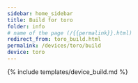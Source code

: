 ```yaml
---
sidebar: home_sidebar
title: Build for toro
folder: info
# name of the page (/{{permalink}}.html)
redirect_from: toro_build.html
permalink: /devices/toro/build
device: toro
---
```

{% include templates/device_build.md %}
